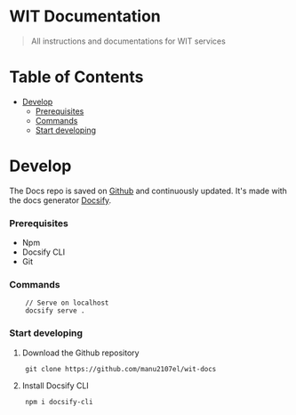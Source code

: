 # WIT Documentation

> All instructions and documentations for WIT services

# Table of Contents

- [Develop](#develop)
    - [Prerequisites](#prerequisites)
    - [Commands](#commands)
    - [Start developing](#start-developing)

# Develop

The Docs repo is saved on [Github](https://github.com/manu2107el/wit-docs) and continuously updated. It's made with the
docs generator [Docsify](https://docsify.js.org/#/).

### Prerequisites

- Npm
- Docsify CLI
- Git

### Commands

```shell
    // Serve on localhost
    docsify serve .
```

### Start developing

1. Download the Github repository

```shell
    git clone https://github.com/manu2107el/wit-docs
```

2. Install Docsify CLI

```shell
    npm i docsify-cli
```
